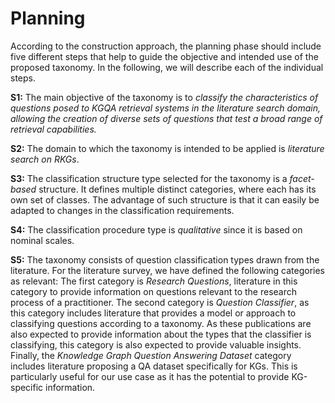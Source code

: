 # Planning

According to the construction approach, the planning phase should include five different steps that help to guide the objective and intended use of the proposed taxonomy. In the following, we will describe each of the individual steps.

**S1:** The main objective of the taxonomy is to *classify the characteristics of questions posed to KGQA retrieval systems in the literature search domain, allowing the creation of diverse sets of questions that test a broad range of retrieval capabilities.*

**S2:** The domain to which the taxonomy is intended to be applied is *literature search on RKGs*.

**S3:** The classification structure type selected for the taxonomy is a *facet-based* structure. It defines multiple distinct categories, where each has its own set of classes. The advantage of such structure is that it can easily be adapted to changes in the classification requirements.

**S4:** The classification procedure type is *qualitative* since it is based on nominal scales.

**S5:** The taxonomy consists of question classification types drawn from the literature. For the literature survey, we have defined the following categories as relevant: The first category is *Research Questions*, literature in this category to provide information on questions relevant to the research process of a practitioner. The second category is *Question Classifier*, as this category includes literature that provides a model or approach to classifying questions according to a taxonomy. As these publications are also expected to provide information about the types that the classifier is classifying, this category is also expected to provide valuable insights. Finally, the *Knowledge Graph Question Answering Dataset* category includes literature proposing a QA dataset specifically for KGs. This is particularly useful for our use case as it has the potential to provide KG-specific information.